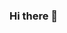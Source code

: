 ### Hi there 👋

<!--
**PhanHoangf/PhanHoangf** is a ✨ _special_ ✨ repository because its `README.md` (this file) appears on your GitHub profile.
### 🌱 I’m currently learning angular 2+
Here are some ideas to get you started:

- 🔭 I’m currently working on ...
- 
- 👯 I’m looking to collaborate on ...
- 🤔 I’m looking for help with ...
- 💬 Ask me about ...
- 📫 How to reach me: ...
- 😄 Pronouns: ...
- ⚡ Fun fact: ...
-->
